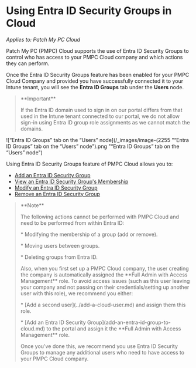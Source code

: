 # Using Entra ID Security Groups in Cloud

_Applies to: Patch My PC Cloud_

Patch My PC (PMPC) Cloud supports the use of Entra ID Security Groups to control who has access to your PMPC Cloud company and which actions they can perform.

Once the Entra ID Security Groups feature has been enabled for your PMPC Cloud Company and provided you have successfully connected it to your Intune tenant, you will see the **Entra ID Groups** tab under the **Users** node.

<blockquote class="wp-block-quote">
<p>**Important**</p>
<p>If the Entra ID domain used to sign in on our portal differs from that used in the Intune tenant connected to our portal, we do not allow sign-in using Entra ID group role assignments as we cannot match the domains.</p>
</blockquote>

![“Entra ID Groups” tab on the “Users” node](/_images/image-(2255 "“Entra ID Groups” tab on the “Users” node").png "“Entra ID Groups” tab on the “Users” node")

Using Entra ID Security Groups feature of PMPC Cloud allows you to:

* [Add an Entra ID Security Group](add-an-entra-id-group-to-cloud.md)
* [View an Entra ID Security Group's Membership](view-an-entra-id-groups-membership-in-cloud.md)
* [Modify an Entra ID Security Group](modify-an-entra-id-group-in-cloud.md)
* [Remove an Entra ID Security Group](remove-an-entra-id-group-from-cloud.md)

<blockquote class="wp-block-quote">
<p>**Note**</p>
<p>The following actions cannot be performed with PMPC Cloud and need to be performed from within Entra ID:</p>
<p>* Modifying the membership of a group (add or remove).</p>
<p>* Moving users between groups.</p>
<p>* Deleting groups from Entra ID.</p>
<p>Also, when you first set up a PMPC Cloud company, the user creating the company is automatically assigned the **Full Admin with Access Management** role. To avoid access issues (such as this user leaving your company and not passing on their credentials/setting up another user with this role), we recommend you either:</p>
<p>* [Add a second user](../add-a-cloud-user.md) and assign them this role.</p>
<p>* [Add an Entra ID Security Group](add-an-entra-id-group-to-cloud.md) to the portal and assign it the **Full Admin with Access Management** role.</p>
<p>Once you’ve done this, we recommend you use Entra ID Security Groups to manage any additional users who need to have access to your PMPC Cloud company.</p>
</blockquote>